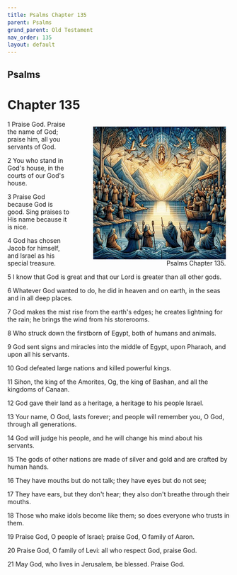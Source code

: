 ```yaml
---
title: Psalms Chapter 135
parent: Psalms
grand_parent: Old Testament
nav_order: 135
layout: default
---
```


## Psalms

# Chapter 135

<figure style="float: right; margin-right: 10px;">
    <img src="/assets/Image/Psalms/500/135.jpg" alt="Psalms Chapter 135" style="width: 300px; height: 300px; float: right;padding-left: 10px;"/>
    <figcaption style="clear: both;text-align: right;">Psalms Chapter 135.</figcaption>
</figure>
1 Praise God. Praise the name of God; praise him, all you servants of God.

2 You who stand in God's house, in the courts of our God's house.

3 Praise God because God is good. Sing praises to His name because it is nice.

4 God has chosen Jacob for himself, and Israel as his special treasure.

5 I know that God is great and that our Lord is greater than all other gods.

6 Whatever God wanted to do, he did in heaven and on earth, in the seas and in all deep places.

7 God makes the mist rise from the earth's edges; he creates lightning for the rain; he brings the wind from his storerooms.

8 Who struck down the firstborn of Egypt, both of humans and animals.

9 God sent signs and miracles into the middle of Egypt, upon Pharaoh, and upon all his servants.

10 God defeated large nations and killed powerful kings.

11 Sihon, the king of the Amorites, Og, the king of Bashan, and all the kingdoms of Canaan.

12 God gave their land as a heritage, a heritage to his people Israel.

13 Your name, O God, lasts forever; and people will remember you, O God, through all generations.

14 God will judge his people, and he will change his mind about his servants.

15 The gods of other nations are made of silver and gold and are crafted by human hands.

16 They have mouths but do not talk; they have eyes but do not see;

17 They have ears, but they don't hear; they also don't breathe through their mouths.

18 Those who make idols become like them; so does everyone who trusts in them.

19 Praise God, O people of Israel; praise God, O family of Aaron.

20 Praise God, O family of Levi: all who respect God, praise God.

21 May God, who lives in Jerusalem, be blessed. Praise God.


